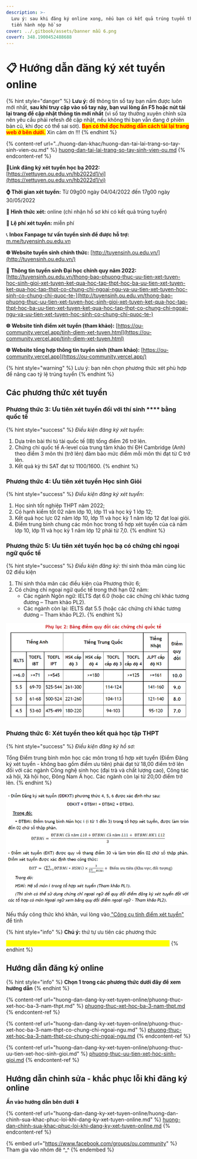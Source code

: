 ```yaml
---
description: >-
  Lưu ý: sau khi đăng ký online xong, nếu bạn có kết quả trúng tuyển thì mới
  tiến hành nộp hồ sơ
cover: ../.gitbook/assets/banner mẫu 6.png
coverY: 348.1900452488688
---
```


# 📋 Hướng dẫn đăng ký xét tuyển online

{% hint style="danger" %}
**Lưu ý:** để thông tin sổ tay bạn nắm được luôn mới nhất, **sau khi truy cập vào sổ tay này, bạn vui lòng ấn F5 hoặc nút tải lại trang để cập nhật thông tin mới nhất** (vì sổ tay thường xuyên chỉnh sửa nên yêu cầu phải refesh để cập nhật, nếu không thì bạn vẫn đang ở phiên bản cũ, khi đọc có thể sai sót). <mark style="color:red;">**Bạn có thể đọc hướng dẫn cách tải lại trang web ở bên dưới.**</mark> Xin cảm ơn !!!
{% endhint %}

{% content-ref url="../huong-dan-khac/huong-dan-tai-lai-trang-so-tay-sinh-vien-ou.md" %}
[huong-dan-tai-lai-trang-so-tay-sinh-vien-ou.md](../huong-dan-khac/huong-dan-tai-lai-trang-so-tay-sinh-vien-ou.md)
{% endcontent-ref %}

🔗**Link đăng ký xét tuyển học bạ 2022:** [https://xettuyen.ou.edu.vn/hb2022d1/vi](https://xettuyen.ou.edu.vn/hb2022d1/vi)

**⌚ Thời gian xét tuyển:** Từ 09g00 ngày 04/04/2022 đến 17g00 ngày 30/05/2022&#x20;

**📌 Hình thức xét:** online (chỉ nhận hồ sơ khi có kết quả trúng tuyển)

**📌 Lệ phí xét tuyển:** miễn phí

📞 **Inbox Fanpage tư vấn tuyển sinh để được hỗ trợ:** [m.me/tuyensinh.ou.edu.vn](https://m.me/tuyensinh.ou.edu.vn)

**🌐 Website tuyển sinh chính thức:** [http://tuyensinh.ou.edu.vn/](http://tuyensinh.ou.edu.vn/)

🔗 **Thông tin tuyển sinh Đại học chính quy năm 2022:** [http://tuyensinh.ou.edu.vn/thong-bao-phuong-thuc-uu-tien-xet-tuyen-hoc-sinh-gioi-xet-tuyen-ket-qua-hoc-tap-thpt-hoc-ba-uu-tien-xet-tuyen-ket-qua-hoc-tap-thpt-co-chung-chi-ngoai-ngu-va-uu-tien-xet-tuyen-hoc-sinh-co-chung-chi-quoc-te-](http://tuyensinh.ou.edu.vn/thong-bao-phuong-thuc-uu-tien-xet-tuyen-hoc-sinh-gioi-xet-tuyen-ket-qua-hoc-tap-thpt-hoc-ba-uu-tien-xet-tuyen-ket-qua-hoc-tap-thpt-co-chung-chi-ngoai-ngu-va-uu-tien-xet-tuyen-hoc-sinh-co-chung-chi-quoc-te-)

**🌐** **Website tính điểm xét tuyển (tham khảo):** [https://ou-community.vercel.app/tinh-diem-xet-tuyen.html](https://ou-community.vercel.app/tinh-diem-xet-tuyen.html)

**🌐** **Website tổng hợp thông tin tuyển sinh (tham khảo):** [https://ou-community.vercel.app](https://ou-community.vercel.app/)

{% hint style="warning" %}
Lưu ý: bạn nên chọn phương thức xét phù hợp để nâng cao tỷ lệ trúng tuyển
{% endhint %}

## **Các phương thức xét tuyển**

### **Phương thức 3:** Ưu tiên xét tuyển đối với thí sinh **** bằng quốc tế

{% hint style="success" %}
_Điều kiện đăng ký xét tuyển_:

1. Dựa trên bài thi tú tài quốc tế (IB) tổng điểm 26 trở lên.
2. Chứng chỉ quốc tế A-level của trung tâm khảo thí ĐH Cambridge (Anh) theo điểm 3 môn thi (trở lên) đảm bảo mức điểm mỗi môn thi đạt từ C trở lên.
3. Kết quả kỳ thi SAT đạt từ 1100/1600.
{% endhint %}

### **Phương thức 4:** Ưu tiên xét tuyển Học sinh Giỏi

{% hint style="success" %}
_Điều kiện đăng ký xét tuyển_:

1. Học sinh tốt nghiệp THPT năm 2022;
2. Có hạnh kiểm tốt 02 năm lớp 10, lớp 11 và học kỳ 1 lớp 12;
3. Kết quả học lực 02 năm lớp 10, lớp 11 và học kỳ 1 năm lớp 12 đạt loại giỏi.
4. Điểm trung bình chung các môn học trong tổ hợp xét tuyển của cả năm lớp 10, lớp 11 và học kỳ 1 năm lớp 12 phải từ 7,0.
{% endhint %}

### **Phương thức 5:** Ưu tiên xét tuyển học bạ có chứng chỉ ngoại ngữ quốc tế

{% hint style="success" %}
_Điều kiện đăng ký:_ thí sinh thỏa mãn cùng lúc 02 điều kiện

1. Thí sinh thỏa mãn các điều kiện của Phương thức 6;
2. Có chứng chỉ ngoại ngữ quốc tế trong thời hạn 02 năm:
   * Các ngành Ngôn ngữ: IELTS đạt 6.0 (hoặc các chứng chỉ khác tương đương – Tham khảo PL2).
   * Các ngành còn lại: IELTS đạt 5.5 (hoặc các chứng chỉ khác tương đương – Tham khảo PL2)**.**
{% endhint %}

![Phụ lục 2](<../.gitbook/assets/image (11) (1).png>)

### **Phương thức 6:** Xét tuyển theo kết quả học tập THPT

{% hint style="success" %}
_Điều kiện đăng ký hồ sơ:_

Tổng Điểm trung bình môn học các môn trong tổ hợp xét tuyển (Điểm Đăng ký xét tuyển - không bao gồm điểm ưu tiên) phải đạt từ 18,00 điểm trở lên đối với các ngành Công nghệ sinh học (đại trà và chất lượng cao), Công tác xã hội, Xã hội học, Đông Nam Á học. Các ngành còn lại từ 20,00 điểm trở lên.
{% endhint %}

![Phương thức 6](<../.gitbook/assets/image (2) (1).png>)

Nếu thấy công thức khó khăn, vui lòng vào[ "Công cụ tính điểm xét tuyển"](cong-cu-tinh-diem-xet-tuyen.md) để tính

{% hint style="info" %}
**Chú ý:** thứ tự ưu tiên các phương thức&#x20;

<mark style="color:yellow;">**Phương thức 4 > Phương thức 3 > Phương thức 5 > Phương thức 6**</mark>
{% endhint %}

## Hướng dẫn đăng ký online

{% hint style="info" %}
**Chọn 1 trong các phương thức dưới đây để xem hướng dẫn**
{% endhint %}

{% content-ref url="huong-dan-dang-ky-xet-tuyen-online/phuong-thuc-xet-hoc-ba-3-nam-thpt.md" %}
[phuong-thuc-xet-hoc-ba-3-nam-thpt.md](huong-dan-dang-ky-xet-tuyen-online/phuong-thuc-xet-hoc-ba-3-nam-thpt.md)
{% endcontent-ref %}

{% content-ref url="huong-dan-dang-ky-xet-tuyen-online/phuong-thuc-xet-hoc-ba-3-nam-thpt-co-chung-chi-ngoai-ngu.md" %}
[phuong-thuc-xet-hoc-ba-3-nam-thpt-co-chung-chi-ngoai-ngu.md](huong-dan-dang-ky-xet-tuyen-online/phuong-thuc-xet-hoc-ba-3-nam-thpt-co-chung-chi-ngoai-ngu.md)
{% endcontent-ref %}

{% content-ref url="huong-dan-dang-ky-xet-tuyen-online/phuong-thuc-uu-tien-xet-hoc-sinh-gioi.md" %}
[phuong-thuc-uu-tien-xet-hoc-sinh-gioi.md](huong-dan-dang-ky-xet-tuyen-online/phuong-thuc-uu-tien-xet-hoc-sinh-gioi.md)
{% endcontent-ref %}

## Hướng dẫn chỉnh sửa - khắc phục lỗi khi đăng ký online

**Ấn vào hướng dẫn bên dưới **<mark style="color:red;">**⬇**</mark>

{% content-ref url="huong-dan-dang-ky-xet-tuyen-online/huong-dan-chinh-sua-khac-phuc-loi-khi-dang-ky-xet-tuyen-online.md" %}
[huong-dan-chinh-sua-khac-phuc-loi-khi-dang-ky-xet-tuyen-online.md](huong-dan-dang-ky-xet-tuyen-online/huong-dan-chinh-sua-khac-phuc-loi-khi-dang-ky-xet-tuyen-online.md)
{% endcontent-ref %}

{% embed url="https://www.facebook.com/groups/ou.community" %}
Tham gia vào nhóm đê ^\_^
{% endembed %}
